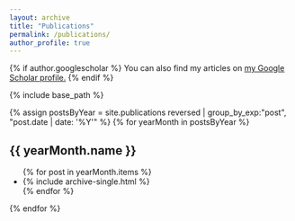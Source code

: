 ```yaml
---
layout: archive
title: "Publications"
permalink: /publications/
author_profile: true
---
```


{% if author.googlescholar %}
  You can also find my articles on <u><a href="{{author.googlescholar}}">my Google Scholar profile</a>.</u>
{% endif %}

{% include base_path %}

{% assign postsByYear = site.publications reversed | group_by_exp:"post", "post.date | date: '%Y'"  %}
{% for yearMonth in postsByYear %}
  <h2>{{ yearMonth.name }}</h2>
   <ul>
      {% for post in yearMonth.items %}
  <li> {% include archive-single.html %}</li>
      {% endfor %}
  </ul>
{% endfor %}

